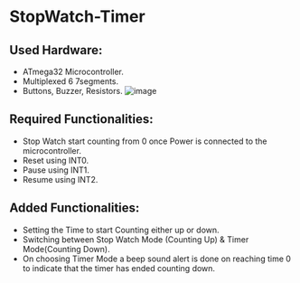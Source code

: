 # StopWatch-Timer
## Used Hardware:
- ATmega32 Microcontroller.
- Multiplexed 6 7segments.
- Buttons, Buzzer, Resistors.
![image](https://github.com/EsraaKhaledMostafa/StopWatch-Timer/assets/87395019/68c87a14-54df-487f-90f0-e2112f9b2c00)

## Required Functionalities:
- Stop Watch start counting from 0 once Power is connected to the microcontroller.
- Reset using INT0.
- Pause using INT1.
- Resume using INT2.

## Added Functionalities:  
- Setting the Time to start Counting either up or down.
- Switching between Stop Watch Mode (Counting Up) & Timer Mode(Counting Down).
- On choosing Timer Mode a beep sound alert is done on reaching time 0 to indicate that the timer has ended counting down.

